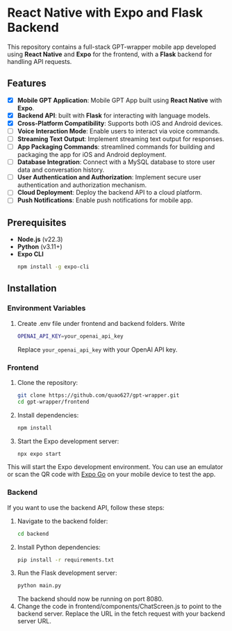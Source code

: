 # React Native with Expo and Flask Backend

This repository contains a full-stack GPT-wrapper mobile app developed using **React Native** and **Expo** for the frontend, with a **Flask** backend for handling API requests.

## Features

- [x] **Mobile GPT Application**: Mobile GPT App built using **React Native** with **Expo**.
- [x] **Backend API**: built with **Flask** for interacting with language models.
- [x] **Cross-Platform Compatibility**: Supports both iOS and Android devices.
- [ ] **Voice Interaction Mode**: Enable users to interact via voice commands.
- [ ] **Streaming Text Output**: Implement streaming text output for responses.
- [ ] **App Packaging Commands**: streamlined commands for building and packaging the app for iOS and Android deployment.
- [ ] **Database Integration**: Connect with a MySQL database to store user data and conversation history.
- [ ] **User Authentication and Authorization**: Implement secure user authentication and authorization mechanism.
- [ ] **Cloud Deployment**: Deploy the backend API to a cloud platform.
- [ ] **Push Notifications**: Enable push notifications for mobile app.

## Prerequisites

- **Node.js** (v22.3)
- **Python** (v3.11+)
- **Expo CLI**
    ```bash
    npm install -g expo-cli
    ````

## Installation

### Environment Variables
1. Create .env file under frontend and backend folders. Write
    ```bash
    OPENAI_API_KEY=your_openai_api_key
    ```
    Replace `your_openai_api_key` with your OpenAI API key. 


### Frontend

1. Clone the repository:

   ```bash
   git clone https://github.com/quao627/gpt-wrapper.git
   cd gpt-wrapper/frontend
   ```
2. Install dependencies:
    ```bash
    npm install
    ```
3. Start the Expo development server:
   ```bash
   npx expo start
   ```
This will start the Expo development environment. You can use an emulator or scan the QR code with [Expo Go](https://expo.dev/go) on your mobile device to test the app.

### Backend
If you want to use the backend API, follow these steps:
1. Navigate to the backend folder:
    ```bash
    cd backend
    ```
2. Install Python dependencies:
    ```bash
    pip install -r requirements.txt
    ```
3. Run the Flask development server:
    ```bash
    python main.py
    ```
    The backend should now be running on port 8080.
4. Change the code in frontend/components/ChatScreen.js to point to the backend server. Replace the URL in the fetch request with your backend server URL.
